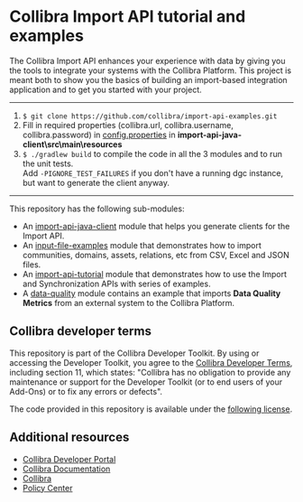 # Collibra Import API tutorial and examples

The Collibra Import API enhances your experience with data by giving you the tools to integrate your systems with the Collibra Platform. This project is meant both to show you the basics of building an import-based integration application and to get you started with your project. 
___
1. `$ git clone https://github.com/collibra/import-api-examples.git`
2. Fill in required properties (collibra.url, collibra.username, collibra.password) in [config.properties](import-api-java-client/src/main/resources/config.properties) in **import-api-java-client\src\main\resources**
3. `$ ./gradlew build` to compile the code in all the 3 modules and to run the unit tests.<br/>Add `-PIGNORE_TEST_FAILURES` if you don't have a running dgc instance, but want to generate the client anyway.
___

This repository has the following sub-modules:

- An [import-api-java-client](import-api-java-client/README.md) module that helps you generate clients for the Import API.
- An [input-file-examples](input-file-examples/README.md) module that demonstrates how to import communities, domains,
  assets, relations, etc from CSV, Excel and JSON files.
- An [import-api-tutorial](import-api-tutorial/README.md) module that demonstrates how to use the Import and
  Synchronization APIs with series of examples.
- A [data-quality](data-quality/README.md) module contains an example that imports **Data Quality Metrics** from an external system to the Collibra Platform.

## Collibra developer terms

This repository is part of the Collibra Developer Toolkit. By using or accessing the Developer Toolkit, you agree to
the [Collibra Developer Terms](https://www.collibra.com/developer-terms), including section 11, which states: "Collibra has no obligation to provide any maintenance or support for the Developer Toolkit (or to end users of your Add-Ons) or to fix any errors or defects".

The code provided in this repository is available under the [following license](LICENSE.md).

## Additional resources

- [Collibra Developer Portal](https://developer.collibra.com/)
- [Collibra Documentation](https://community.collibra.com/documentation/)
- [Collibra](https://www.collibra.com/)
- [Policy Center](https://www.collibra.com/policies/)
